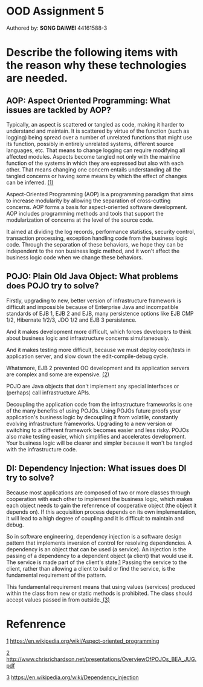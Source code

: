 # OOD Assignment 5
Authored by: **SONG DAIWEI**  44161588-3

# Describe the following items with the reason why these technologies are needed.

## AOP: Aspect Oriented Programming: What issues are tackled by AOP?

Typically, an aspect is scattered or tangled as code, making it harder to understand and maintain. It is scattered by virtue of the function (such as logging) being spread over a number of unrelated functions that might use its function, possibly in entirely unrelated systems, different source languages, etc. That means to change logging can require modifying all affected modules. Aspects become tangled not only with the mainline function of the systems in which they are expressed but also with each other. That means changing one concern entails understanding all the tangled concerns or having some means by which the effect of changes can be inferred.
[ \(1\) ][1]




Aspect-Oriented Programming (AOP) is a programming paradigm that aims to increase modularity by allowing the separation of cross-cutting concerns. AOP forms a basis for aspect-oriented software development. AOP includes programming methods and tools that support the modularization of concerns at the level of the source code.

It aimed at dividing the log records, performance statistics, security control, transaction processing, exception handling code from the business logic code. Through the separation of these behaviors, we hope they can be independent to the non business logic method, and it won't affect the business logic code when we change these behaviors.


## POJO: Plain Old Java Object: What problems does POJO try to solve?


Firstly, upgrading to new, better version of infrastructure framework is difficult and impossible because of Enterprise Java
    and incompatible standards of EJB 1, EJB 2 and EJB, many persistence options like EJB CMP 1/2, Hibernate 1/2/3, JDO 1/2 and EJB 3 persistence.

And it makes development more difficult, which forces developers to think about business logic and infrastructure concerns simultaneously.

And it makes testing more difficult, because we must deploy code/tests in application server, and slow down the edit-compile-debug cycle.

Whatsmore, EJB 2 prevented OO development and its application servers are complex and some are expensive.
[ \(2\) ][2]



POJO are Java objects that don't implement
any special interfaces or (perhaps)
call infrastructure APIs.

Decoupling the application code from the infrastructure frameworks is one of the many benefits of using POJOs. Using POJOs future proofs your application's business logic by decoupling it from volatile, constantly evolving infrastructure frameworks. Upgrading to a new version or switching to a different framework becomes easier and less risky. POJOs also make testing easier, which simplifies and accelerates development. Your business logic will be clearer and simpler because it won't be tangled with the infrastructure code.

## DI: Dependency Injection: What issues does DI try to solve?

Because most applications are composed of two or more classes through cooperation with each other to implement the business logic, which makes each object needs to gain the refenrence of cooperative object (the object it depends on). If this acquisition process depends on its own implementation, it will lead to a high degree of coupling and it is difficult to maintain and debug.


So in software engineering, dependency injection is a software design pattern that implements inversion of control for resolving dependencies. A dependency is an object that can be used (a service). An injection is the passing of a dependency to a dependent object (a client) that would use it. The service is made part of the client's state.[1] Passing the service to the client, rather than allowing a client to build or find the service, is the fundamental requirement of the pattern.

This fundamental requirement means that using values (services) produced within the class from new or static methods is prohibited. The class should accept values passed in from outside.[ \(3\) ][3]


# Refenrence
[1]:https://en.wikipedia.org/wiki/Aspect-oriented_programming
[1] https://en.wikipedia.org/wiki/Aspect-oriented_programming


[2]:http://www.chrisrichardson.net/presentations/OverviewOfPOJOs_BEA_JUG.pdf
[2] http://www.chrisrichardson.net/presentations/OverviewOfPOJOs_BEA_JUG.pdf


[3]:https://en.wikipedia.org/wiki/Dependency_injection

[3] https://en.wikipedia.org/wiki/Dependency_injection
